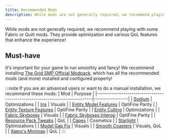 ```yaml
---
title: Recommended Mods
description: While mods are not generally required, we recommend playing with some Fabric or Quilt mods.
---
```


While mods are not generally required, we recommend playing with some Fabric or Quilt mods. They provide optimization and various QoL features that enhance the experience!

## Must-have
It's important for your game to run smoothly and fancy!
We recommend installing [The Grid SMP Official Modpack](https://modrinth.com/modpack/gsmp-official), which has all the recommended mods (and more) installed and configured properly!


:::note
If you are an advanced users or want to do a manual installation, we recommend these mods:
| Mod                                                                        | Purpose         |
|----------------------------------------------------------------------------|-----------------|
| [Sodium](https://modrinth.com/mod/sodium)                                  | Optimizations   |
| [Iris](https://modrinth.com/mod/iris)                                      | Visuals         |
| [Entity Model Features](https://modrinth.com/mod/entity-model-features)    | OptiFine Parity |
| [Entity Texture Features](https://modrinth.com/mod/entitytexturefeatures)  | OptiFine Parity |
| [Entity Culling](https://modrinth.com/mod/entityculling)                   | Optimizations   |
| [Fabric Skyboxes](https://modrinth.com/mod/fabricskyboxes)                 | Visuals         |
| [Fabric Skyboxes Interop](https://modrinth.com/mod/fabricskyboxes-interop) | OptiFine Parity |
| [Resource Pack Tweaks](https://modrinth.com/mod/resource-pack-tweaks)      | QoL             |
| [Capes](https://modrinth.com/mod/capes)                                    | Cosmetics       |
| [Starlight](https://modrinth.com/mod/starlight)                            | Optimizations   |
| [Model Gap Fix](https://modrinth.com/mod/model-gap-fix)                    | Visuals         |
| [Smooth Coasters](https://modrinth.com/mod/smoothcoasters)                 | Visuals, QoL    |
| [Xaero's Minimap](https://modrinth.com/mod/xaeros-minimap)                 | QoL             |
:::
